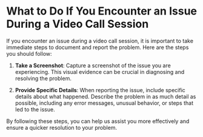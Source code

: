 # What to Do If You Encounter an Issue During a Video Call Session

If you encounter an issue during a video call session, it is important to take immediate steps to document and report the problem. Here are the steps you should follow:

1. **Take a Screenshot**: Capture a screenshot of the issue you are experiencing. This visual evidence can be crucial in diagnosing and resolving the problem.

2. **Provide Specific Details**: When reporting the issue, include specific details about what happened. Describe the problem in as much detail as possible, including any error messages, unusual behavior, or steps that led to the issue.

By following these steps, you can help us assist you more effectively and ensure a quicker resolution to your problem.